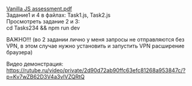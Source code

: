 [Vanilla JS assessment.pdf](https://github.com/user-attachments/files/17666964/Vanilla.JS.assessment.pdf)
<br/>
Задание1  и 4 в файлах: Task1.js, Task2.js
<br/>
Просмотреть задание 2 и 3: 
<br/>
cd Tasks234 && npm run dev

ВАЖНО!!! (во 2 задании лично у меня запросы не отправляются без VPN, в этом случае нужно установить и запустить VPN расширение браузера)

Видео демонстрация:
https://rutube.ru/video/private/2d90d72ab90ffc63efc81268a953847c/?p=Kv7wZB62D3V4a3vlVZQRtQ
